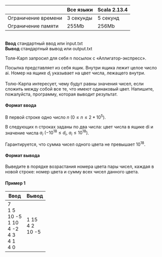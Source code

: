 |          	| Все языки |Scala 2.13.4 	          	|
|---------------------	|--------------	|----------	|
| Ограничение времени 	| 3 секунды    	| 5 секунд 	|
| Ограничение памяти  	| 255Mb        	| 256Mb    	|

\
**Ввод**	стандартный ввод или input.txt  
**Вывод**	стандартный вывод или output.txt

Толя-Карп запросил для себя n посылок с «Аллигатор-экспресс».

Посылка представляет из себя ящик. Внутри ящика лежит целое число ai. Номер на ящике $d_i$ указывает на цвет числа, лежащего внутри.

Толю-Карпа интересует, чему будут равны значения чисел, если сложить между собой все те, что имеют одинаковый цвет. Напишите, пожалуйста, программу, которая выводит результат.

#### Формат ввода ####
В первой строке одно число $n$ $(0 ≤ n ≤ 2*10^5)$.

В следующих n строках заданы по два числа: цвет числа в ящике di и значение числа $a_i$ $(-10^{18} ≤ d_i, \ a_i ≤ 10^{18})$.

Гарантируется, что сумма чисел одного цвета не превышает $10^{18}$.

#### Формат вывода ####
Выведите в порядке возрастания номера цвета пары чисел, каждая в новой строке: номер цвета и сумму всех чисел данного цвета.

#### Пример 1  ####
| Ввод                              	| Вывод          	|
|-----------------------------------	|----------------	|
| 7  <br /> 1 5  <br /> 10 -5 <br />  1 10  <br /> 4 -2  <br /> 4 3  <br /> 4 1  <br /> 4 0 	| 1 15  <br /> 4 2  <br /> 10 -5 	|
